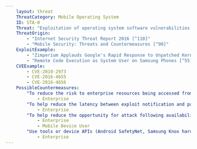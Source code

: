 ```yaml
---
    layout: threat
    ThreatCategory: Mobile Operating System
    ID: STA-0
    Threat: "Exploitation of operating system software vulnerabilities to gain escalated privileges."
    ThreatOrigin:
        - "Internet Security Threat Report 2016 [^110]"
        - "Mobile Security: Threats and Countermeasures [^90]"
    ExploitExample:
        - "Zimperium Applauds Google's Rapid Response to Unpatched Kernel Exploit [^213]"
        - "Remote Code Execution as System User on Samsung Phones [^55]"
    CVEExample:
        - CVE-2010-2973
        - CVE-2016-4655
        - CVE-2016-4656
    PossibleCountermeasures:
        "To reduce the risk to enterprise resources being accessed from vulnerable devices, deploy EMM/MDM solutions that can successfully enforce policies to monitor the OS version of devices and block enterprise connectivity from out-of-date devices or those with known-exploitable privilege escalation vulnerabilities.":
            - Enterprise
        "To help reduce the latency between exploit notification and patch availability, purchase devices from vendors/carriers who have committed to providing timely updates or who have known track records for prompt updates.":
            - Enterprise
        "To help reduce the opportunity for attack following availability of patches, configure automatic installation of, or, at a minimum, automatic notification of the availability of mobile OS security updates.":
            - Enterprise
            - Mobile Device User
        "Use tools or device APIs (Android SafetyNet, Samsung Knox hardware-backed remote attestation, or other applicable remote attestation technologies) to detect and block enterprise connectivity from devices that fail attestation or integrity checks.":
            - Enterprise
---
```

